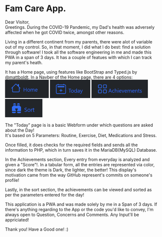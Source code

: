 # Fam Care App.

Dear Visitor,<br />
Greetings. During the COVID-19 Pandemic, my Dad's health was adversely affected when he got COVID twice, amongst other reasons. <br />

Living in a different continent from my parents, there were alot of variable out of my control. So, in that moment, I did what I do best: find a solution through software! I took all the software engineering in me and made this PWA in a span of 3 days. It has a couple of featues with which I can track my parent's heath.<br/>

It has a Home page, using features like BootStrap and Typed.js by [@mattboldt](https://github.com/mattboldt/typed.js). In a Navber of the Home page, there are 4 options:&nbsp;&nbsp;<br />
<img src="https://github.com/HardikHajela/FamCareAPP/blob/main/readmeicons/home.png" alt="home" height = "60"/> 
<img src="https://github.com/HardikHajela/FamCareAPP/blob/main/readmeicons/today.png" alt="today" height="60"/> 
<img src="https://github.com/HardikHajela/FamCareAPP/blob/main/readmeicons/ach.png" alt="Achievements" height="60"/> 
<img src="https://github.com/HardikHajela/FamCareAPP/blob/main/readmeicons/sort.png" alt="sort" height="60"/> <br />

The "Today" page is is a basic Webform under which questions are asked about the Day! <br />
It's based on 5 Parameters: Routine, Exercise, Diet, Medications and Stress. <br />

Once filled, it does checks for the required fields and sends all the information to PHP, which in turn saves it in the MariaDB(MySQL) Database. <br />

In the Achievements section, Every entry from everyday is analyzed and given a "Score"!. In a tabular form, all the entries are represented via color, since dark the theme is Dark, the lighter, the better! This display's motivation came from the way GitHub represent's commits on someone's profile! <br />

Lastly, in the sort section, the achievements can be viewed and sorted as per the parameters entered for the day!

This application is a PWA and was made solely by me in a Span of 3 days. If there's anything regarding to the App or the code you'd like to convey, I'm always open to Question, Concerns and Comments. Any Input'll be appriciated! <br />

Thank you! Have a Good one! :)
